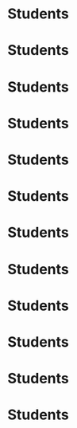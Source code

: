 # Students

# Students
# Students
# Students
# Students
# Students
# Students
# Students
# Students
# Students
# Students
# Students
